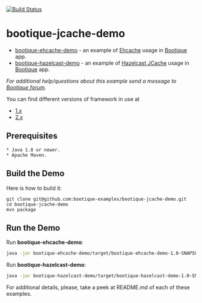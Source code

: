 [![Build Status](https://travis-ci.org/bootique-examples/bootique-jcache-demo.svg)](https://travis-ci.org/bootique-examples/bootique-jcache-demo)
# bootique-jcache-demo

* [bootique-ehcache-demo](https://github.com/bootique-examples/bootique-jcache-demo/tree/master/bootique-ehcache-demo) -
an example of [Ehcache](http://www.ehcache.org) usage in [Bootique](http://bootique.io) app. 
* [bootique-hazelcast-demo](https://github.com/bootique-examples/bootique-jcache-demo/tree/master/bootique-hazelcast-demo) - 
an example of [Hazelcast JCache](http://docs.hazelcast.org/docs/3.4/manual/html/jcache.html) usage in [Bootique](http://bootique.io) app.

*For additional help/questions about this example send a message to
[Bootique forum](https://groups.google.com/forum/#!forum/bootique-user).*

You can find different versions of framework in use at
* [1.x](https://github.com/bootique-examples/bootique-jcache-demo/tree/1.x)
* [2.x](https://github.com/bootique-examples/bootique-jcache-demo/tree/2.x)

   
## Prerequisites
      
    * Java 1.8 or newer.
    * Apache Maven.
      
## Build the Demo
      
Here is how to build it:
        
    git clone git@github.com:bootique-examples/bootique-jcache-demo.git
    cd bootique-jcache-demo
    mvn package
      
## Run the Demo

Run **bootique-ehcache-demo**:
```bash
java -jar bootique-ehcache-demo/target/bootique-ehcache-demo-1.0-SNAPSHOT.jar --config=bootique-ehcache-demo/config.yml --demo
```
Run **bootique-hazelcast-demo**:
```bash
java -jar bootique-hazelcast-demo/target/bootique-hazelcast-demo-1.0-SNAPSHOT.jar --config=bootique-hazelcast-demo/config.yml --demo
```
For additional details, please, take a peek at README.md of each of these examples.